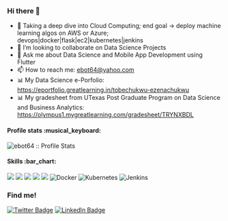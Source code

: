 ### Hi there 👋
- 🌱 Taking a deep dive into Cloud Computing; end goal -> deploy machine learning algos on AWS or Azure; devops|docker|flask|ec2|kubernetes|jenkins
- 👯 I’m looking to collaborate on Data Science Projects
- 💬 Ask me about Data Science and Mobile App Development using Flutter
- 📫 How to reach me: ebot64@yahoo.com
- 📊 My Data Science e-Porfolio: https://eportfolio.greatlearning.in/tobechukwu-ezenachukwu
- 📊 My gradesheet from UTexas Post Graduate Program on Data Science and Business Analytics: https://olympus1.mygreatlearning.com/gradesheet/TRYNXBDL

<h4>Profile stats :musical_keyboard:</h4>

<p><img src="https://github-readme-stats.vercel.app/api?username=ebot64&show_icons=true&theme=highcontrast" alt="ebot64 :: Profile Stats" /></p>

<h4>Skills :bar_chart:</h4>

![](https://img.shields.io/badge/Code-Flutter-informational?style=flat&logo=flutter&logoColor=white&color=2CB7F6)
![](https://img.shields.io/badge/Code-Dart-informational?style=flat&logo=dart&logoColor=white&color=0075BA)
![](https://img.shields.io/badge/Code-Python-informational?style=flat&logo=python&logoColor=white&color=FFCD3A)
![](https://img.shields.io/badge/Code-Java-informational?style=flat&logo=java&logoColor=white&color=F89820)
![](https://img.shields.io/badge/Code-Java-informational?style=flat&logo=java&logoColor=white&color=F89820)
![Docker](https://img.shields.io/badge/docker-%230db7ed.svg?style=for-the-badge&logo=docker&logoColor=white)
![Kubernetes](https://img.shields.io/badge/kubernetes-%23326ce5.svg?style=for-the-badge&logo=kubernetes&logoColor=white)
![Jenkins](https://img.shields.io/badge/jenkins-%232C5263.svg?style=for-the-badge&logo=jenkins&logoColor=white)


### Find me!
[![Twitter Badge](https://img.shields.io/badge/Twitter-Profile-informational?style=flat&logo=twitter&logoColor=white&color=1CA2F1)](https://twitter.com/ebot64)
[![LinkedIn Badge](https://img.shields.io/badge/LinkedIn-Profile-informational?style=flat&logo=linkedin&logoColor=white&color=0D76A8)](https://www.linkedin.com/in/ebot64/)
